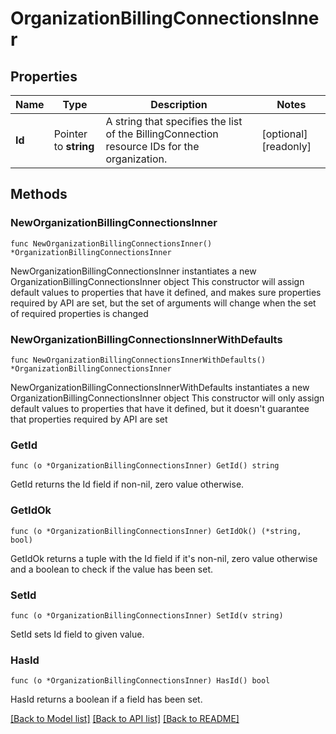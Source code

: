 # OrganizationBillingConnectionsInner

## Properties

Name | Type | Description | Notes
------------ | ------------- | ------------- | -------------
**Id** | Pointer to **string** | A string that specifies the list of the BillingConnection resource IDs for the organization. | [optional] [readonly] 

## Methods

### NewOrganizationBillingConnectionsInner

`func NewOrganizationBillingConnectionsInner() *OrganizationBillingConnectionsInner`

NewOrganizationBillingConnectionsInner instantiates a new OrganizationBillingConnectionsInner object
This constructor will assign default values to properties that have it defined,
and makes sure properties required by API are set, but the set of arguments
will change when the set of required properties is changed

### NewOrganizationBillingConnectionsInnerWithDefaults

`func NewOrganizationBillingConnectionsInnerWithDefaults() *OrganizationBillingConnectionsInner`

NewOrganizationBillingConnectionsInnerWithDefaults instantiates a new OrganizationBillingConnectionsInner object
This constructor will only assign default values to properties that have it defined,
but it doesn't guarantee that properties required by API are set

### GetId

`func (o *OrganizationBillingConnectionsInner) GetId() string`

GetId returns the Id field if non-nil, zero value otherwise.

### GetIdOk

`func (o *OrganizationBillingConnectionsInner) GetIdOk() (*string, bool)`

GetIdOk returns a tuple with the Id field if it's non-nil, zero value otherwise
and a boolean to check if the value has been set.

### SetId

`func (o *OrganizationBillingConnectionsInner) SetId(v string)`

SetId sets Id field to given value.

### HasId

`func (o *OrganizationBillingConnectionsInner) HasId() bool`

HasId returns a boolean if a field has been set.


[[Back to Model list]](../README.md#documentation-for-models) [[Back to API list]](../README.md#documentation-for-api-endpoints) [[Back to README]](../README.md)


